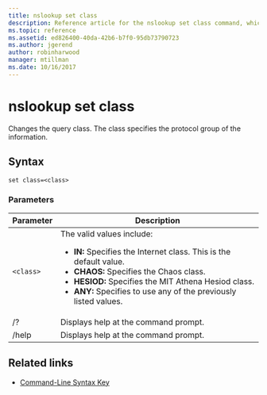 ```yaml
---
title: nslookup set class
description: Reference article for the nslookup set class command, which changes the query class.
ms.topic: reference
ms.assetid: ed826400-40da-42b6-b7f0-95db73790723
ms.author: jgerend
author: robinharwood
manager: mtillman
ms.date: 10/16/2017
---
```


# nslookup set class

Changes the query class. The class specifies the protocol group of the information.

## Syntax

```
set class=<class>
```

### Parameters

| Parameter | Description |
| --------- | ----------- |
| `<class>` | The valid values include:<ul><li>**IN:** Specifies the Internet class. This is the default value.</li><li>**CHAOS:** Specifies the Chaos class.</li><li>**HESIOD:** Specifies the MIT Athena Hesiod class.</li><li>**ANY:** Specifies to use any of the previously listed values.</li></ul> |
| /? | Displays help at the command prompt. |
| /help | Displays help at the command prompt. |

## Related links

- [Command-Line Syntax Key](command-line-syntax-key.md)
